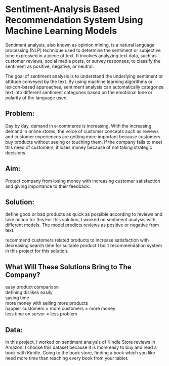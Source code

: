 # Sentiment-Analysis Based Recommendation System Using Machine Learning Models
Sentiment analysis, also known as opinion mining, is a natural language processing (NLP) technique used to determine the sentiment or subjective tone expressed in a piece of text. It involves analyzing text data, such as customer reviews, social media posts, or survey responses, to classify the sentiment as positive, negative, or neutral.

The goal of sentiment analysis is to understand the underlying sentiment or attitude conveyed by the text. By using machine learning algorithms or lexicon-based approaches, sentiment analysis can automatically categorize text into different sentiment categories based on the emotional tone or polarity of the language used.

## Problem:

Day by day, demand in e-commerce is increasing. With the increasing demand in online stores, the voice of customer concepts such as reviews and customer experiences are getting more important because customers buy products without seeing or touching them. If the company fails to meet this need of customers, it loses money because of not taking strategic decisions.

## Aim:

Protect company from losing money with increasing customer satisfaction and giving importance to their feedback.

## Solution:

define good or bad products as quick as possible according to reviews and take action for this
For this solution, I worked on sentiment analysis with different models. The model predicts reviews as positive or negative from text.

recommend customers related products to increase satisfaction with decreasing search time for suitable product
I built recommendation system in this project for this solution.

## What Will These Solutions Bring to The Company?

easy product comparison <br>
defining dislikes easily <br>
saving time <br>
more money with selling more products <br>
happier customers = more customers = more money <br>
less time on server = less problem

## Data:

In this project, I worked on sentiment analysis of Kindle Store reviews in Amazon. I choose this dataset because it is more easy to buy and read a book with Kindle. Going to the book store, finding a book which you like need more time than reaching every book from your tablet.
